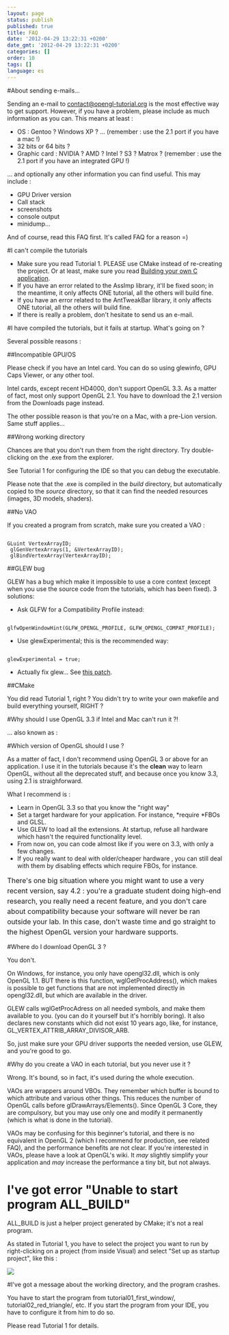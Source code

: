 ```yaml
---
layout: page
status: publish
published: true
title: FAQ
date: '2012-04-29 13:22:31 +0200'
date_gmt: '2012-04-29 13:22:31 +0200'
categories: []
order: 10
tags: []
language: es
---
```


#About sending e-mails...

Sending an e-mail to contact@opengl-tutorial.org is the most effective way to get support. However, if you have a problem, please include as much information as you can. This means at least :

* OS : Gentoo ? Windows XP ? ... (remember : use the 2.1 port if you have a mac !)
* 32 bits or 64 bits ?
* Graphic card : NVIDIA ? AMD ? Intel ? S3 ? Matrox ? (remember : use the 2.1 port if you have an integrated GPU !)

... and optionally any other information you can find useful. This may include :

* GPU Driver version
* Call stack
* screenshots
* console output
* minidump...

And of course, read this FAQ first. It's called FAQ for a reason =)

#I can't compile the tutorials


* Make sure you read Tutorial 1. PLEASE use CMake instead of re-creating the project. Or at least, make sure you read [Building your own C application](http://www.opengl-tutorial.org/miscellaneous/building-your-own-c-application/).
* If you have an error related to the AssImp library, it'll be fixed soon; in the meantime, it only affects ONE tutorial, all the others will build fine.
* If you have an error related to the AntTweakBar library, it only affects ONE tutorial, all the others will build fine.
* If there is really a problem, don't hesitate to send us an e-mail.


#I have compiled the tutorials, but it fails at startup. What's going on ?

Several possible reasons :

##Incompatible GPU/OS

Please check if you have an Intel card. You can do so using glewinfo, GPU Caps Viewer, or any other tool.

Intel cards, except recent HD4000, don't support OpenGL 3.3. As a matter of fact, most only support OpenGL 2.1. You have to download the 2.1 version from the Downloads page instead.

The other possible reason is that you're on a Mac, with a pre-Lion version. Same stuff applies...

##Wrong working directory

Chances are that you don't run them from the right directory. Try double-clicking on the .exe from the explorer.

See Tutorial 1 for configuring the IDE so that you can debug the executable.

Please note that the .exe is compiled in the *build* directory, but automatically copied to the *source* directory, so that it can find the needed resources (images, 3D models, shaders).

##No VAO

If you created a program from scratch, make sure you created a VAO :
```

GLuint VertexArrayID;
 glGenVertexArrays(1, &VertexArrayID);
 glBindVertexArray(VertexArrayID);
```

##GLEW bug

GLEW has a bug which make it impossible to use a core context (except when you use the source code from the tutorials, which has been fixed). 3 solutions:

* Ask GLFW for a Compatibility Profile instead:

```

glfwOpenWindowHint(GLFW_OPENGL_PROFILE, GLFW_OPENGL_COMPAT_PROFILE);
```

* Use glewExperimental; this is the recommended way:

```

glewExperimental = true;
```

* Actually fix glew... See [this patch](http://code.google.com/p/opengl-tutorial-org/source/browse/external/glew-1.5.8.patch?name=0009_33).


##CMake

You did read Tutorial 1, right ? You didn't try to write your own makefile and build everything yourself, RIGHT ?

#Why should I use OpenGL 3.3 if Intel and Mac can't run it ?!

... also known as :

#Which version of OpenGL should I use ?

As a matter of fact, I don't recommend using OpenGL 3 or above for an application. I use it in the tutorials because it's the **clean** way to learn OpenGL, without all the deprecated stuff, and because once you know 3.3, using 2.1 is straighforward.

What I recommend is :

* Learn in OpenGL 3.3 so that you know the "right way"
* Set a target hardware for your application. For instance, *require *FBOs and GLSL.
* Use GLEW to load all the extensions. At startup, refuse all hardware which hasn't the required functionality level.
* From now on, you can code almost like if you were on 3.3, with only a few changes.
* If you really want to deal with older/cheaper hardware , you can still deal with them by disabling effects which require FBOs, for instance.

<div><span style="font-size: medium;"><span style="line-height: 24px;">There's one big situation where you might want to use a very recent version, say 4.2 : you're a graduate student doing high-end research, you really need a recent feature, and you don't care about compatibility because your software will never be ran outside your lab. In this case, don't waste time and go straight to the highest OpenGL version your hardware supports.</span></span></div>


#Where do I download OpenGL 3 ?

You don't.

On Windows, for instance, you only have opengl32.dll, which is only OpenGL 1.1. BUT there is this function, wglGetProcAddress(), which makes is possible to get functions that are not implemented directly in opengl32.dll, but which are available in the driver.

GLEW calls wglGetProcAdress on all needed symbols, and make them available to you. (you can do it yourself but it's horribly boring). It also declares new constants which did not exist 10 years ago, like, for instance, GL_VERTEX_ATTRIB_ARRAY_DIVISOR_ARB.

So, just make sure your GPU driver supports the needed version, use GLEW, and you're good to go.



#Why do you create a VAO in each tutorial, but you never use it ?


Wrong. It's bound, so in fact, it's used during the whole execution.

VAOs are wrappers around VBOs. They remember which buffer is bound to which attribute and various other things. This reduces the number of OpenGL calls before glDrawArrays/Elements(). Since OpenGL 3 Core, they are compulsory, but you may use only one and modify it permanently (which is what is done in the tutorial).

VAOs may be confusing for this beginner's tutorial, and there is no equivalent in OpenGL 2 (which I recommend for production, see related FAQ), and the performance benefits are not clear. If you're interested in VAOs, please have a look at OpenGL's wiki. It *may* slightly simplify your application and *may* increase the performance a tiny bit, but not always.
<div><span style="font-size: medium;"><span style="line-height: 24px;">
</span></span></div>

# I've got error "Unable to start program ALL_BUILD"

ALL_BUILD is just a helper project generated by CMake; it's not a real program.

As stated in Tutorial 1, you have to select the project you want to run by right-clicking on a project (from inside Visual) and select "Set up as startup project", like this :

![]({{site.baseurl}}/assets/images/faq/StartupProject.png)


 

#I've got a message about the working directory, and the program crashes.

You have to start the program from tutorial01_first_window/, tutorial02_red_triangle/, etc. If you start the program from your IDE, you have to configure it from him to do so.

Please read Tutorial 1 for details.

#

